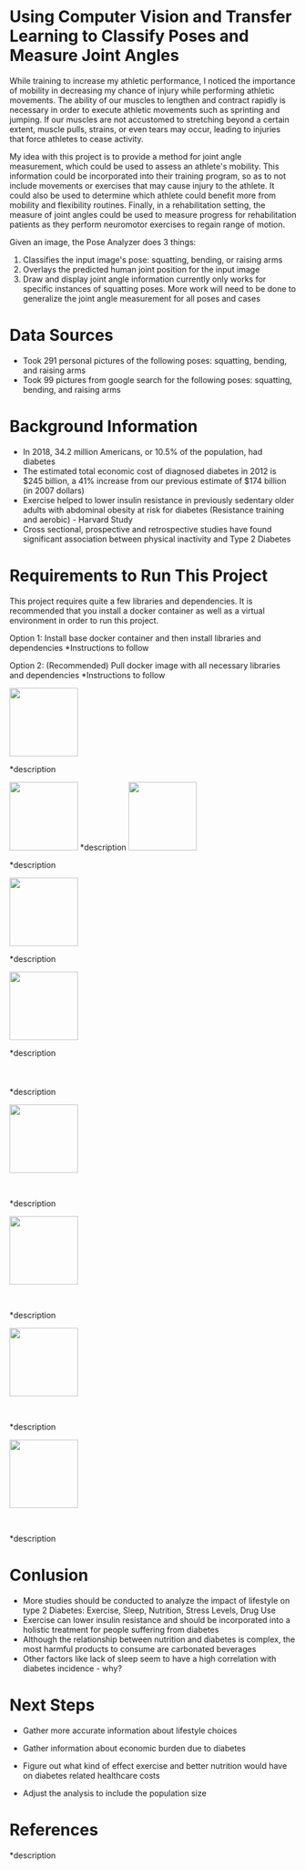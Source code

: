 # Using Computer Vision and Transfer Learning to Classify Poses and Measure Joint Angles
While training to increase my athletic performance, I noticed the importance of mobility in decreasing my chance of injury  while performing athletic movements. The ability of our muscles to lengthen and contract rapidly is necessary in order to execute athletic movements such as sprinting and jumping. If our muscles are not accustomed to stretching beyond a certain extent, muscle pulls, strains, or even tears may occur, leading to injuries that force athletes to cease activity. 

My idea with this project is to provide a method for joint angle measurement, which could be used to assess an athlete's mobility. This information could be incorporated into their training program, so as to not include movements or exercises that may cause injury to the athlete. It could also be used to determine which athlete could benefit more from mobility and flexibility routines. Finally, in a rehabilitation setting, the measure of joint angles could be used to measure progress for rehabilitation patients as they perform neuromotor exercises to regain range of motion.

Given an image, the Pose Analyzer does 3 things:
1. Classifies the input image's pose: squatting, bending, or raising arms
2. Overlays the predicted human joint position for the input image
3. Draw and display joint angle information currently only works for specific instances of squatting poses. More work will need to be done to generalize the joint angle measurement for all poses and cases

# Data Sources

* Took 291 personal pictures of the following poses: squatting, bending, and raising arms
* Took 99 pictures from google search for the following poses: squatting, bending, and raising arms

# Background Information

* In 2018, 34.2 million Americans, or 10.5% of the population, had diabetes
* The estimated total economic cost of diagnosed diabetes in 2012 is $245 billion, a 41% increase from our previous estimate of $174 billion (in 2007 dollars)
* Exercise helped to lower insulin resistance in previously sedentary older adults with abdominal obesity at risk for diabetes (Resistance training and aerobic) - Harvard Study
* Cross sectional, prospective and retrospective studies have found significant association between physical inactivity and Type 2 Diabetes

# Requirements to Run This Project

This project requires quite a few libraries and dependencies. It is recommended that you install a docker container as well as a virtual environment in order to run this project.

Option 1: Install base docker container and then install libraries and dependencies
*Instructions to follow

Option 2: (Recommended) Pull docker image with all necessary libraries and dependencies
*Instructions to follow

<img src="https://github.com/moonbeam5115/JointAngleMeasurement/blob/master/img/pred_result_arm_raise_001.jpg" width="120">

*description


<img src="https://github.com/moonbeam5115/JointAngleMeasurement/blob/master/img/pred_result_arm_raise_002.jpg" width="120">  
*description   

<img src="https://github.com/moonbeam5115/JointAngleMeasurement/blob/master/img/pred_result_arm_raise_003.jpg" width="120">

*description 

<img src="https://github.com/moonbeam5115/JointAngleMeasurement/blob/master/img/pred_result_bending_001.jpg" width="120">

*description

<img src="https://github.com/moonbeam5115/JointAngleMeasurement/blob/master/img/pred_result_bending_002.jpg" width="120">

*description
&nbsp;  
&nbsp;  
&nbsp;  
&nbsp;  
*description

<img src="https://github.com/moonbeam5115/JointAngleMeasurement/blob/master/img/pred_result_jointAngle_001.jpg" width="120">

&nbsp;
&nbsp;

*description

<img src="https://github.com/moonbeam5115/JointAngleMeasurement/blob/master/img/pred_result_squat_001.jpg" width="120">

&nbsp;
&nbsp;
 
*description

<img src="https://github.com/moonbeam5115/JointAngleMeasurement/blob/master/img/pred_result_squat_001.jpg" width="120">

&nbsp;
&nbsp;

*description

<img src="https://github.com/moonbeam5115/JointAngleMeasurement/blob/master/img/pred_result_squat_001.jpg" width="120">

&nbsp;
&nbsp;

*description

# Conlusion

* More studies should be conducted to analyze the impact of lifestyle on type 2 Diabetes: Exercise, Sleep, Nutrition, Stress Levels, Drug Use
* Exercise can lower insulin resistance and should be incorporated into a holistic treatment for people suffering from diabetes
* Although the relationship between nutrition and diabetes is complex, the most harmful products to consume are carbonated beverages
* Other factors like lack of sleep seem to have a high correlation with diabetes incidence - why?

# Next Steps
* Gather more accurate information about lifestyle choices

* Gather information about economic burden due to diabetes

* Figure out what kind of effect exercise and better nutrition would have on diabetes related healthcare costs

* Adjust the analysis to include the population size

# References
*description
